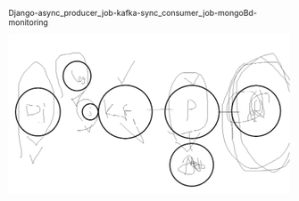 Django-async_producer_job-kafka-sync_consumer_job-mongoBd-monitoring


![resim](https://github.com/BilalAlpaslan/django-kafka-docker/blob/master/DevOps.png)
